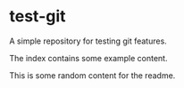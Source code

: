 test-git
========

A simple repository for testing git features.

The index contains some example content.

This is some random content for the readme.
